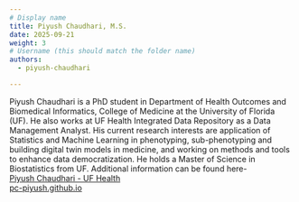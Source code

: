```yaml
---
# Display name
title: Piyush Chaudhari, M.S.
date: 2025-09-21
weight: 3
# Username (this should match the folder name)
authors:
  - piyush-chaudhari

---
```


Piyush Chaudhari is a PhD student in Department of Health Outcomes and Biomedical Informatics, College of Medicine at the University of Florida (UF). He also works at UF Health Integrated Data Repository as a Data Management Analyst. His current research interests are application of Statistics and Machine Learning in phenotyping, sub-phenotyping and building digital twin models in medicine, and working on methods and tools to enhance data democratization. He holds a Master of Science in Biostatistics from UF.
Additional information can be found here-  
[Piyush Chaudhari - UF Health](https://directory.ufhealth.org/chaudhari-piyush)  
[pc-piyush.github.io](https://nam10.safelinks.protection.outlook.com/?url=https%3A%2F%2Fpc-piyush.github.io%2F&data=05%7C02%7Cqixu%40ufl.edu%7Cf801a3a11dd646dddf8408de06e71bed%7C0d4da0f84a314d76ace60a62331e1b84%7C0%7C0%7C638955786859935216%7CUnknown%7CTWFpbGZsb3d8eyJFbXB0eU1hcGkiOnRydWUsIlYiOiIwLjAuMDAwMCIsIlAiOiJXaW4zMiIsIkFOIjoiTWFpbCIsIldUIjoyfQ%3D%3D%7C0%7C%7C%7C&sdata=sik9fHKWYuVzpS4I9PlEXyghzvcmSB3FgjlrPY4TgbE%3D&reserved=0)
